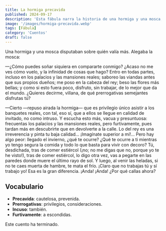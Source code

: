 ```yaml
---
title: La hormiga precavida 
published: 2024-09-17  
description: 'Esta fábula narra la historia de una hormiga y una mosca, mostrando cómo la prudencia y el trabajo constante pueden ser más valiosos que la arrogancia y el lujo momentáneo.'  
image: '/images/hormiga-precavida.webp'  
tags: [Fábula]  
category: 'Cuentos'  
draft: false  
---
```


Una hormiga y una mosca disputaban sobre quién valía más. Alegaba la mosca:

—¿Cómo puedes soñar siquiera en compararte conmigo? ¿Acaso no me ves cómo vuelo, y la infinidad de cosas que hago? Entro en todas partes, incluso en los palacios y las mansiones reales; saboreo las viandas antes que sus propios dueños; me poso en la cabeza del rey; beso las flores más bellas; y como si esto fuera poco, disfruto, sin trabajar, de lo mejor que da el mundo. ¿Quieres decirme, villana, de qué prerrogativas semejantes disfrutas tú?

—Cierto —repuso airada la hormiga— que es privilegio único asistir a los banquetes reales, con tal, eso sí, que a ellos se llegue en calidad de invitado, no como intruso. Y escucha esto más, vacua y presuntuosa: frecuentas los palacios y las mansiones reales, pero furtivamente, pues tardan más en descubrirte que en devolverte a la calle. Lo del rey es una irreverencia y pinta tu baja calidad... ¡Imagínate superior a mí!... Pero hay algo peor: llegado el invierno, ¿qué te ocurre? ¿Qué te ocurre a ti mientras yo tengo segura la comida y todo lo que basta para vivir con decoro? Tú, desdichada, tras de comer estiércol (¡no; no me digas que no, porque yo te he visto!), tras de comer estiércol, lo digo otra vez, vas a pegarte en las paredes donde muere el último rayo de sol. Y luego, al venir las heladas, si no te caes muerta de hambre, te mata el frío. ¡Claro que no trabajas tú y sí trabajo yo! Esa es la gran diferencia. ¡Anda! ¡Anda! ¿Por qué callas ahora?

## Vocabulario
- **Precavida**: cautelosa, prevenida.
- **Prerrogativas**: privilegios, consideraciones.
- **Incuso**: también.
- **Furtivamente**: a escondidas.

Este cuento ha terminado.
